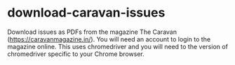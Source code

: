 # download-caravan-issues
 Download issues as PDFs from the magazine The Caravan (https://caravanmagazine.in/). You will need an account to login to the magazine online.
 This uses chromedriver and you will need to the version of chromedriver specific to your Chrome browser.
